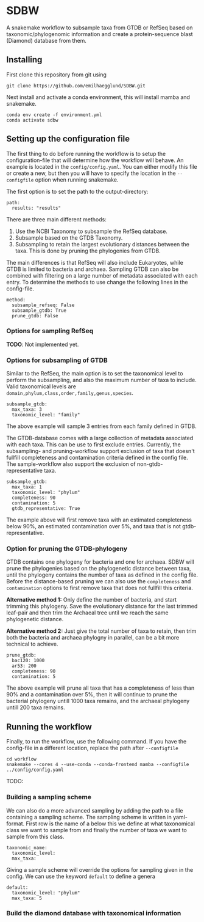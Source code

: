 # SDBW
A snakemake workflow to subsample taxa from GTDB or RefSeq based on taxonomic/phylogenomic information and create a protein-sequence blast (Diamond) database from them.

## Installing
First clone this repository from git using
```
git clone https://github.com/emilhaegglund/SDBW.git
```
Next install and activate a conda environment, this will install mamba and snakemake.
```
conda env create -f environment.yml
conda activate sdbw
```

## Setting up the configuration file
The first thing to do before running the workflow is to setup the
configuration-file that will determine how the workflow will behave. An example is located in the `config/config.yaml`.
You can either modify this file or create a new, but then you will have to
specify the location in the `--configfile` option when running snakemake.

The first option is to set the path to the output-directory:
```
path:
  results: "results"
```
There are three main different methods:
1. Use the NCBI Taxonomy to subsample the RefSeq database.
2. Subsample based on the GTDB Taxonomy.
3. Subsampling to retain the largest evolutionary distances between the taxa. This is done by pruning the phylogenies from GTDB.

The main differences is that RefSeq will also include Eukaryotes, while GTDB is limited to bacteria and archaea. Sampling GTDB can also be combined with filtering on a large number of metadata associated with each entry.
To determine the methods to use change the following lines in the config-file.
```
method:
  subsample_refseq: False
  subsample_gtdb: True
  prune_gtdb: False
```
### Options for sampling RefSeq
__TODO__: Not implemented yet.

### Options for subsampling of GTDB
Similar to the RefSeq, the main option is to set the taxonomical level to perform the subsampling, and also the maximum number of taxa to include. Valid taxonomical levels are `domain,phylum,class,order,family,genus,species`.
```
subsample_gtdb:
  max_taxa: 3
  taxonomic_level: "family"
```
The above example will sample 3 entries from each family defined in GTDB.

The GTDB-database comes with a large collection of metadata associated with each taxa. This can be use to first exclude entries. Currently, the subsampling- and pruning-workflow support exclusion of taxa that doesn't fullfill completeness and contamination criteria defined in the config file. The sample-workflow also support the exclusion of non-gtdb-representative taxa.
```
subsample_gtdb:
  max_taxa: 1
  taxonomic_level: "phylum"
  completeness: 90
  contamination: 5
  gtdb_representative: True
```
The example above will first remove taxa with an estimated completeness below 90%, an estimated contamination over 5%, and taxa that is not gtdb-representative.

### Option for pruning the GTDB-phylogeny
GTDB contains one phylogeny for bacteria and one for archaea. SDBW will prune the phylogenies based on the phylogenetic distance between taxa, until the phylogeny contains the number of taxa as defined in the config file.
Before the distance-based pruning we can also use the `completeness` and `contamination` options to first remove taxa that does not fullfill this criteria.

__Alternative method 1:__ Only define the number of bacteria, and start trimming this phylogeny. Save the evolutionary distance for the last trimmed leaf-pair and then trim the Archaeal tree until we reach the same phylogenetic distance.

__Alternative method 2:__ Just give the total number of taxa to retain, then trim both the bacteria and archaea phylogny in parallel, can be a bit more technical to achieve.
```
prune_gtdb:
  bac120: 1000
  ar53: 200
  completeness: 90
  contamination: 5
```
The above example will prune all taxa that has a completeness of less than 90% and a contamination over 5%, then it will continue to prune the bacterial phylogeny untill 1000 taxa remains, and the archaeal phylogeny untill 200 taxa remains.

## Running the workflow
Finally, to run the workflow, use the following command. If you have the config-file in a
different location, replace the path after `--configfile`
```
cd workflow
snakemake --cores 4 --use-conda --conda-frontend mamba --configfile ../config/config.yaml
```

TODO:
### Building a sampling scheme
We can also do a more advanced sampling by adding the path to a file containing a sampling scheme.
The sampling scheme is written in yaml-format. First row is the name of a  below this we define at what taxonomical class we want to sample from and finally the number of taxa we want to sample from this class.
```
taxonomic_name:
  taxonomic_level:
  max_taxa:
```
Giving a sample scheme will override the options for sampling given in the config. We can use the keyword `default` to define a genera
```
default:
  taxonomic_level: "phylum"
  max_taxa: 5
```

### Build the diamond database with taxonomical information
